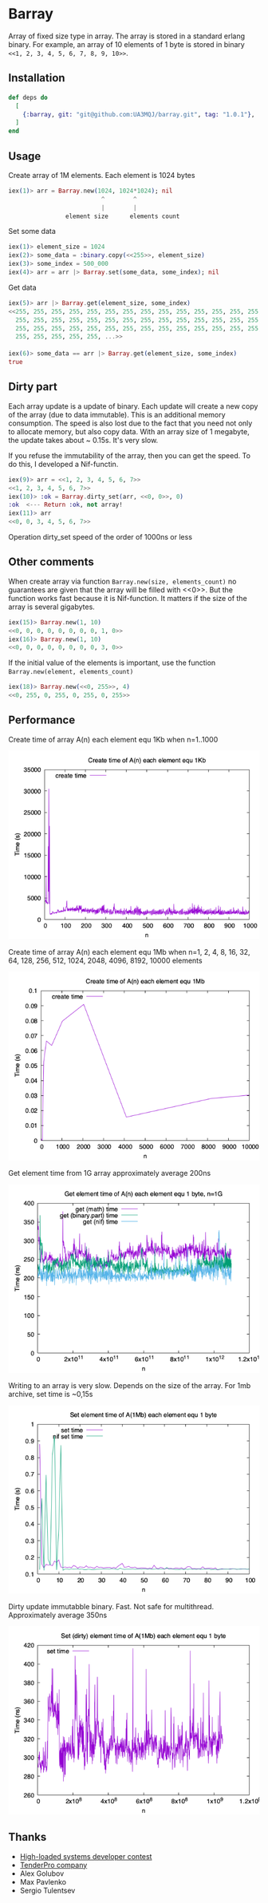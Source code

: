 # Barray

Array of fixed size type in array. The array is stored in a standard erlang binary. For example, an array of 10 elements of 1 byte is stored in binary `<<1, 2, 3, 4, 5, 6, 7, 8, 9, 10>>`.

## Installation

```elixir
def deps do
  [
    {:barray, git: "git@github.com:UA3MQJ/barray.git", tag: "1.0.1"},
  ]
end
```

## Usage

Create array of 1M elements. Each element is 1024 bytes

```elixir
iex(1)> arr = Barray.new(1024, 1024*1024); nil
                          ^        ^
                          |        |
                element size      elements count
```

Set some data

```elixir
iex(1)> element_size = 1024
iex(2)> some_data = :binary.copy(<<255>>, element_size)
iex(3)> some_index = 500_000
iex(4)> arr = arr |> Barray.set(some_data, some_index); nil
```

Get data

```elixir
iex(5)> arr |> Barray.get(element_size, some_index)
<<255, 255, 255, 255, 255, 255, 255, 255, 255, 255, 255, 255, 255, 255, 255,
  255, 255, 255, 255, 255, 255, 255, 255, 255, 255, 255, 255, 255, 255, 255,
  255, 255, 255, 255, 255, 255, 255, 255, 255, 255, 255, 255, 255, 255, 255,
  255, 255, 255, 255, 255, ...>>
  
iex(6)> some_data == arr |> Barray.get(element_size, some_index)
true
```

## Dirty part

Each array update is a update of binary. Each update will create a new copy of the array (due to data immutable). This is an additional memory consumption. The speed is also lost due to the fact that you need not only to allocate memory, but also copy data. With an array size of 1 megabyte, the update takes about ~ 0.15s. It's very slow.

If you refuse the immutability of the array, then you can get the speed. To do this, I developed a Nif-functin.

```elixir
iex(9)> arr = <<1, 2, 3, 4, 5, 6, 7>>
<<1, 2, 3, 4, 5, 6, 7>>
iex(10)> :ok = Barray.dirty_set(arr, <<0, 0>>, 0)
:ok  <--- Return :ok, not array!
iex(11)> arr
<<0, 0, 3, 4, 5, 6, 7>>
```

Operation dirty_set speed of the order of 1000ns or less

## Other comments

When create array via function `Barray.new(size, elements_count)` no guarantees are given that the array will be filled with <<0>>. But the function works fast because it is Nif-function. It matters if the size of the array is several gigabytes.

```elixir
iex(15)> Barray.new(1, 10)
<<0, 0, 0, 0, 0, 0, 0, 0, 1, 0>>
iex(16)> Barray.new(1, 10)
<<0, 0, 0, 0, 0, 0, 0, 0, 3, 0>>
```

If the initial value of the elements is important, use the function `Barray.new(element, elements_count)`

```elixir
iex(18)> Barray.new(<<0, 255>>, 4)
<<0, 255, 0, 255, 0, 255, 0, 255>>
```

## Performance

Create time of array A(n) each element equ 1Kb when n=1..1000

![Image of create_1k](create_1k.png)

Create time of array A(n) each element equ 1Mb when n=1, 2, 4, 8, 16, 32, 64, 128, 256, 512, 1024, 2048, 4096, 8192, 10000 elements

![Image of create_1m](create_1m.png)

Get element time from 1G array approximately average 200ns

![Image of get_1g](get_1g.png)

Writing to an array is very slow. Depends on the size of the array. For 1mb archive, set time is ~0,15s

![Image of set](set.png)

Dirty update immutabble binary. Fast. Not safe for multithread. Approximately average 350ns

![Image of dirty_set](dirty_set.png)

## Thanks

 * [High-loaded systems developer contest](https://highloadcup.ru)
 * [TenderPro company](tender.pro)
 * Alex Golubov
 * Max Pavlenko
 * Sergio Tulentsev
